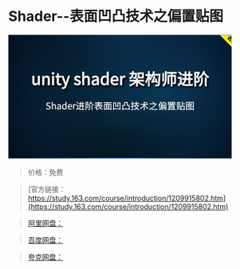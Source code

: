# Shader--表面凹凸技术之偏置贴图

![img](../../../assets/study163/free/f3af7557d8a647ceb19e852150718f3c.jpg)

> 价格：免费

> [官方链接：https://study.163.com/course/introduction/1209915802.htm](https://study.163.com/course/introduction/1209915802.htm)

> [阿里网盘：]()

> [百度网盘：]()

> [夸克网盘：]()
